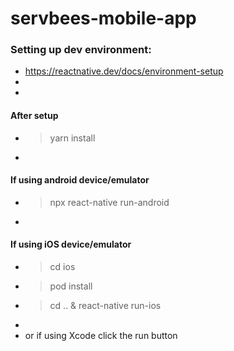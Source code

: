 # servbees-mobile-app

### Setting up dev environment:
* https://reactnative.dev/docs/environment-setup
*
*
#### After setup
* > yarn install
*
#### If using android device/emulator
* > npx react-native run-android
*
#### If using iOS device/emulator
* > cd ios
* > pod install
* > cd .. & react-native run-ios
*
* or if using Xcode click the run button



